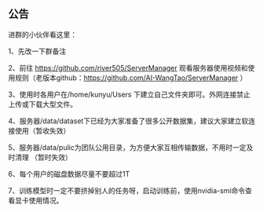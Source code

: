 公告
------

进群的小伙伴看这里：

1、先改一下群备注

2、前往 https://github.com/river505/ServerManager 观看服务器使用视频和使用规则（老版本github：https://github.com/AI-WangTao/ServerManager ）

3、使用时各用户在/home/kunyu/Users 下建立自己文件夹即可。外网连接禁止上传或下载大型文件。

4、服务器/data/dataset下已经为大家准备了很多公开数据集，建议大家建立软连接使用（暂收失效）

5、服务器/data/pulic为团队公用目录，为方便大家互相传输数据，不用时一定及时清理 （暂时失效）

6、每个用户的磁盘数据尽量不要超过1T

7、训练模型时一定不要挤掉别人的任务呀，启动训练前，使用nvidia-smi命令查看显卡使用情况。

